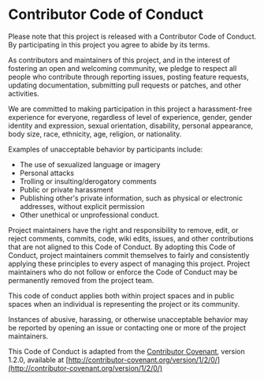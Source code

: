 # Contributor Code of Conduct

Please note that this project is released with a Contributor Code of Conduct. By participating in this project you agree 
to abide by its terms.

As contributors and maintainers of this project, and in the interest of fostering an open and welcoming community, we 
pledge to respect all people who contribute through reporting issues, posting feature requests, updating documentation, 
submitting pull requests or patches, and other activities.

We are committed to making participation in this project a harassment-free experience for everyone, regardless of level of 
experience, gender, gender identity and expression, sexual orientation, disability, personal appearance, body size, race, 
ethnicity, age, religion, or nationality.

Examples of unacceptable behavior by participants include:

* The use of sexualized language or imagery
* Personal attacks
* Trolling or insulting/derogatory comments
* Public or private harassment
* Publishing other's private information, such as physical or electronic addresses, without explicit permission
* Other unethical or unprofessional conduct.

Project maintainers have the right and responsibility to remove, edit, or reject comments, commits, code, wiki edits, 
issues, and other contributions that are not aligned to this Code of Conduct. By adopting this Code of Conduct, project 
maintainers commit themselves to fairly and consistently applying these principles to every aspect of managing this 
project. Project maintainers who do not follow or enforce the Code of Conduct may be permanently removed from the project 
team.

This code of conduct applies both within project spaces and in public spaces when an individual is representing the 
project or its community.

Instances of abusive, harassing, or otherwise unacceptable behavior may be reported by opening an issue or contacting one 
or more of the project maintainers.

This Code of Conduct is adapted from the [Contributor Covenant](http://contributor-covenant.org), version 1.2.0, available 
at [http://contributor-covenant.org/version/1/2/0/](http://contributor-covenant.org/version/1/2/0/)
